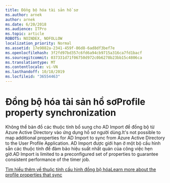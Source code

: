 ```yaml
---
title: Đồng bộ hóa tài sản hồ sơ
ms.author: arnek
author: arnek
ms.date: 6/20/2018
ms.audience: ITPro
ms.topic: article
ROBOTS: NOINDEX, NOFOLLOW
localization_priority: Normal
ms.assetid: 17e9882a-2341-459f-86d8-6ad8df3bef7e
ms.openlocfilehash: 3f2fd97bd357c6fd6a94cb9715a316ca7fd1bacf
ms.sourcegitcommit: 037331d71f06750d972c0b6278b23bb15c4806ca
ms.translationtype: MT
ms.contentlocale: vi-VN
ms.lasthandoff: 10/18/2019
ms.locfileid: "36554463"
---
```

# <a name="profile-property-synchronization"></a><span data-ttu-id="0b220-102">Đồng bộ hóa tài sản hồ sơ</span><span class="sxs-lookup"><span data-stu-id="0b220-102">Profile property synchronization</span></span>

<span data-ttu-id="0b220-103">Không thể bản đồ các thuộc tính bổ sung cho AD Import để đồng bộ từ Azure Active Directory vào ứng dụng hồ sơ người dùng.</span><span class="sxs-lookup"><span data-stu-id="0b220-103">It's not possible to map additional properties for AD Import to sync from Azure Active Directory to the User Profile Application.</span></span> <span data-ttu-id="0b220-104">AD Import được giới hạn ở một bộ cấu hình sẵn các thuộc tính để đảm bảo hiệu suất nhất quán của công việc hẹn giờ.</span><span class="sxs-lookup"><span data-stu-id="0b220-104">AD Import is limited to a preconfigured set of properties to guarantee consistent performance of the timer job.</span></span>
  
[<span data-ttu-id="0b220-105">Tìm hiểu thêm về thuộc tính cấu hình đồng bộ hóa</span><span class="sxs-lookup"><span data-stu-id="0b220-105">Learn more about the profile properties that sync</span></span>](https://go.microsoft.com/fwlink/?linkid=875671)
  

